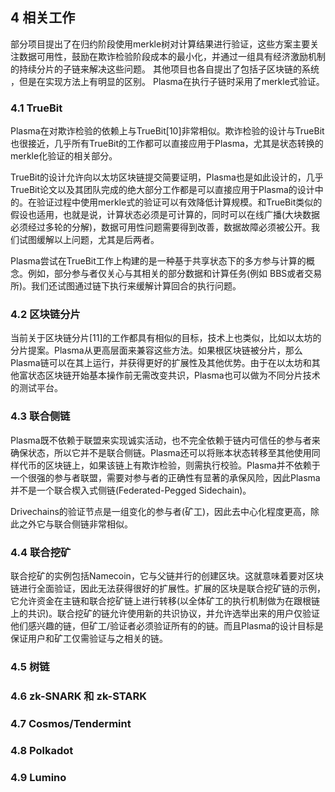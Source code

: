 ## 4 相关工作

部分项目提出了在归约阶段使用merkle树对计算结果进行验证，这些方案主要关注数据可用性，鼓励在欺诈检验阶段成本的最小化，并通过一组具有经济激励机制的持续分片的子链来解决这些问题。
其他项目也各自提出了包括子区块链的系统 ，但是在实现方法上有明显的区别。
Plasma在执行子链时采用了merkle式验证。

### 4.1 TrueBit

Plasma在对欺诈检验的依赖上与TrueBit[10]非常相似。欺诈检验的设计与TrueBit也很接近，几乎所有TrueBit的工作都可以直接应用于Plasma，尤其是状态转换的merkle化验证的相关部分。

TrueBit的设计允许向以太坊区块链提交简要证明，Plasma也是如此设计的，几乎TrueBit论文以及其团队完成的绝大部分工作都是可以直接应用于Plasma的设计中的。在验证过程中使用merkle式的验证可以有效降低计算规模。和TrueBit类似的假设也适用，也就是说，计算状态必须是可计算的，同时可以在线广播(大块数据必须经过多轮的分解)，数据可用性问题需要得到改善，数据故障必须被公开。我们试图缓解以上问题，尤其是后两者。

Plasma尝试在TrueBit工作上构建的是一种基于共享状态下的多方参与计算的概念。例如，部分参与者仅关心与其相关的部分数据和计算任务(例如 BBS或者交易所)。我们还试图通过链下执行来缓解计算回合的执行问题。

### 4.2 区块链分片

当前关于区块链分片[11]的工作都具有相似的目标，技术上也类似，比如以太坊的分片提案。Plasma从更高层面来兼容这些方法。如果根区块链被分片，那么Plasma链可以在其上运行，并获得更好的扩展性及其他优势。由于在以太坊和其他富状态区块链开始基本操作前无需改变共识，Plasma也可以做为不同分片技术的测试平台。

### 4.3 联合侧链

Plasma既不依赖于联盟来实现诚实活动，也不完全依赖于链内可信任的参与者来确保状态，所以它并不是联合侧链。Plasma还可以将账本状态转移至其他使用同样代币的区块链上，如果该链上有欺诈检验，则需执行校验。Plasma并不依赖于一个很强的参与者联盟，需要对参与者的正确性有显著的承保风险，因此Plasma并不是一个联合楔入式侧链(Federated-Pegged Sidechain)。

Drivechains的验证节点是一组变化的参与者(矿工)，因此去中心化程度更高，除此之外它与联合侧链非常相似。

### 4.4 联合挖矿


联合挖矿的实例包括Namecoin，它与父链并行的创建区块。这就意味着要对区块链进行全面验证，因此无法获得很好的扩展性。扩展的区块是联合挖矿链的示例，它允许资金在主链和联合挖矿链上进行转移(以全体矿工的执行机制做为在跟根链上的共识)。联合挖矿的链允许使用新的共识协议，并允许选举出来的用户仅验证他们感兴趣的链，但矿工/验证者必须验证所有的的链。而且Plasma的设计目标是保证用户和矿工仅需验证与之相关的链。

### 4.5 树链

### 4.6 zk-SNARK 和 zk-STARK

### 4.7 Cosmos/Tendermint

### 4.8 Polkadot

### 4.9 Lumino